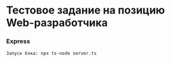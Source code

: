 # Тестовое задание на позицию Web-разработчика

### Express

```
Запуск бэка: npx ts-node server.ts

```